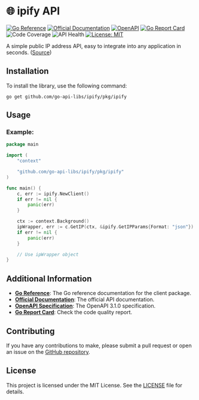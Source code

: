# 🌐 ipify API
[![Go Reference](https://pkg.go.dev/badge/github.com/go-api-libs/ipify.svg)](https://pkg.go.dev/github.com/go-api-libs/ipify/pkg/ipify)
[![Official Documentation](https://img.shields.io/badge/docs-API-blue)](https://www.ipify.org/)
[![OpenAPI](https://img.shields.io/badge/OpenAPI-3.1-blue)](/api/openapi.json)
[![Go Report Card](https://goreportcard.com/badge/github.com/go-api-libs/ipify)](https://goreportcard.com/report/github.com/go-api-libs/ipify)
![Code Coverage](https://img.shields.io/badge/coverage-25%25-red)
![API Health](https://img.shields.io/badge/API_health-95%25-brightgreen)
[![License: MIT](https://img.shields.io/badge/License-MIT-yellow.svg)](./LICENSE)

A simple public IP address API, easy to integrate into any application in seconds. ([Source](https://freepublicapis.com/ipify-api))

## Installation

To install the library, use the following command:

```shell
go get github.com/go-api-libs/ipify/pkg/ipify
```

## Usage

### Example: 

```go
package main

import (
	"context"

	"github.com/go-api-libs/ipify/pkg/ipify"
)

func main() {
	c, err := ipify.NewClient()
	if err != nil {
		panic(err)
	}

	ctx := context.Background()
	ipWrapper, err := c.GetIP(ctx, &ipify.GetIPParams{Format: "json"})
	if err != nil {
		panic(err)
	}

	// Use ipWrapper object
}

```

## Additional Information

- [**Go Reference**](https://pkg.go.dev/github.com/go-api-libs/ipify/pkg/ipify): The Go reference documentation for the client package.
- [**Official Documentation**](https://www.ipify.org/): The official API documentation.
- [**OpenAPI Specification**](./api/openapi.json): The OpenAPI 3.1.0 specification.
- [**Go Report Card**](https://goreportcard.com/report/github.com/go-api-libs/ipify): Check the code quality report.

## Contributing

If you have any contributions to make, please submit a pull request or open an issue on the [GitHub repository](https://github.com/go-api-libs/ipify).

## License

This project is licensed under the MIT License. See the [LICENSE](./LICENSE) file for details.
